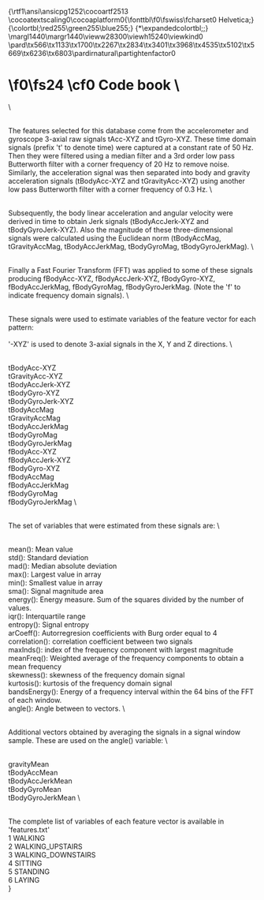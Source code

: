 {\rtf1\ansi\ansicpg1252\cocoartf2513
\cocoatextscaling0\cocoaplatform0{\fonttbl\f0\fswiss\fcharset0 Helvetica;}
{\colortbl;\red255\green255\blue255;}
{\*\expandedcolortbl;;}
\margl1440\margr1440\vieww28300\viewh15240\viewkind0
\pard\tx566\tx1133\tx1700\tx2267\tx2834\tx3401\tx3968\tx4535\tx5102\tx5669\tx6236\tx6803\pardirnatural\partightenfactor0

\f0\fs24 \cf0 Code book\
=================\
\
The features selected for this database come from the accelerometer and gyroscope 3-axial raw signals tAcc-XYZ and tGyro-XYZ. These time domain signals (prefix 't' to denote time) were captured at a constant rate of 50 Hz. Then they were filtered using a median filter and a 3rd order low pass Butterworth filter with a corner frequency of 20 Hz to remove noise. Similarly, the acceleration signal was then separated into body and gravity acceleration signals (tBodyAcc-XYZ and tGravityAcc-XYZ) using another low pass Butterworth filter with a corner frequency of 0.3 Hz. \
\
Subsequently, the body linear acceleration and angular velocity were derived in time to obtain Jerk signals (tBodyAccJerk-XYZ and tBodyGyroJerk-XYZ). Also the magnitude of these three-dimensional signals were calculated using the Euclidean norm (tBodyAccMag, tGravityAccMag, tBodyAccJerkMag, tBodyGyroMag, tBodyGyroJerkMag). \
\
Finally a Fast Fourier Transform (FFT) was applied to some of these signals producing fBodyAcc-XYZ, fBodyAccJerk-XYZ, fBodyGyro-XYZ, fBodyAccJerkMag, fBodyGyroMag, fBodyGyroJerkMag. (Note the 'f' to indicate frequency domain signals). \
\
These signals were used to estimate variables of the feature vector for each pattern:  \
'-XYZ' is used to denote 3-axial signals in the X, Y and Z directions.\
\
tBodyAcc-XYZ\
tGravityAcc-XYZ\
tBodyAccJerk-XYZ\
tBodyGyro-XYZ\
tBodyGyroJerk-XYZ\
tBodyAccMag\
tGravityAccMag\
tBodyAccJerkMag\
tBodyGyroMag\
tBodyGyroJerkMag\
fBodyAcc-XYZ\
fBodyAccJerk-XYZ\
fBodyGyro-XYZ\
fBodyAccMag\
fBodyAccJerkMag\
fBodyGyroMag\
fBodyGyroJerkMag\
\
The set of variables that were estimated from these signals are: \
\
mean(): Mean value\
std(): Standard deviation\
mad(): Median absolute deviation \
max(): Largest value in array\
min(): Smallest value in array\
sma(): Signal magnitude area\
energy(): Energy measure. Sum of the squares divided by the number of values. \
iqr(): Interquartile range \
entropy(): Signal entropy\
arCoeff(): Autorregresion coefficients with Burg order equal to 4\
correlation(): correlation coefficient between two signals\
maxInds(): index of the frequency component with largest magnitude\
meanFreq(): Weighted average of the frequency components to obtain a mean frequency\
skewness(): skewness of the frequency domain signal \
kurtosis(): kurtosis of the frequency domain signal \
bandsEnergy(): Energy of a frequency interval within the 64 bins of the FFT of each window.\
angle(): Angle between to vectors.\
\
Additional vectors obtained by averaging the signals in a signal window sample. These are used on the angle() variable:\
\
gravityMean\
tBodyAccMean\
tBodyAccJerkMean\
tBodyGyroMean\
tBodyGyroJerkMean\
\
The complete list of variables of each feature vector is available in 'features.txt'\
1 WALKING\
2 WALKING_UPSTAIRS\
3 WALKING_DOWNSTAIRS\
4 SITTING\
5 STANDING\
6 LAYING\
}